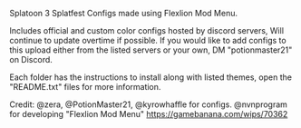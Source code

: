Splatoon 3 Splatfest Configs made using Flexlion Mod Menu.

Includes official and custom color configs hosted by discord servers, Will continue to update overtime if possible. If you would like to add configs to this upload either from the listed servers or your own, DM "potionmaster21" on Discord.

Each folder has the instructions to install along with listed themes, open the "README.txt" files for more information.

Credit: @zera, @PotionMaster21, @kyrowhaffle for configs. @nvnprogram for developing "Flexlion Mod Menu" https://gamebanana.com/wips/70362
